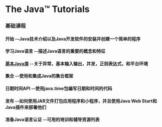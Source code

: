 # The Java™ Tutorials

###  基础课程

#### 开始 --Java技术介绍以及Java开发软件的安装并创建一个简单的程序
#### 学习Java语言 --描述Java语言的重要的概念和特征
#### [基本Java类](Essential.md) --关于异常，基本输入输出，并发，正则表达式，和平台环境
#### 集合 --使用和集成Java的集合框架
#### 日期时间API --使用java.time包编写日期和时间的代码
#### 发布 --如何使用JAR文件打包应用程序和小程序，并且使用Java Web Start和Java插件来部署他们
#### 准备Java语言认证 --可用的培训和辅导资源列表


